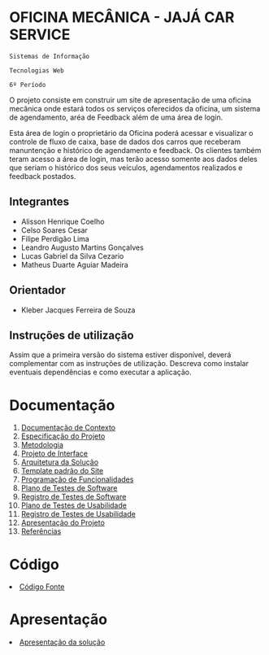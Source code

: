 # OFICINA MECÂNICA - JAJÁ CAR SERVICE

`Sistemas de Informação`

`Tecnologias Web`

`6º Período`

  O projeto consiste em construir um site de apresentação de uma oficina mecânica onde estará todos os serviços oferecidos da oficina, um sistema de agendamento, aréa de Feedback além de uma área de login.
  
  Esta área de login o proprietário da Oficina poderá acessar e visualizar o controle de fluxo de caixa, base de dados dos carros que receberam manuntenção e histórico de agendamento e feedback. Os clientes também teram acesso a área de login, mas terão acesso somente aos dados deles que seriam o histórico dos seus veículos, agendamentos realizados e feedback postados.

## Integrantes

* Alisson Henrique Coelho
* Celso Soares Cesar
* Filipe Perdigão Lima
* Leandro Augusto Martins Gonçalves
* Lucas Gabriel da Silva Cezario
* Matheus Duarte Aguiar Madeira

## Orientador

* Kleber Jacques Ferreira de Souza

## Instruções de utilização

Assim que a primeira versão do sistema estiver disponível, deverá complementar com as instruções de utilização. Descreva como instalar eventuais dependências e como executar a aplicação.

# Documentação

<ol>
<li><a href="docs/01-Documentação de Contexto.md"> Documentação de Contexto</a></li>
<li><a href="docs/02-Especificação do Projeto.md"> Especificação do Projeto</a></li>
<li><a href="docs/03-Metodologia.md"> Metodologia</a></li>
<li><a href="docs/04-Projeto de Interface.md"> Projeto de Interface</a></li>
<li><a href="docs/05-Arquitetura da Solução.md"> Arquitetura da Solução</a></li>
<li><a href="docs/06-Template padrão do Site.md"> Template padrão do Site</a></li>
<li><a href="docs/07-Programação de Funcionalidades.md"> Programação de Funcionalidades</a></li>
<li><a href="docs/08-Plano de Testes de Software.md"> Plano de Testes de Software</a></li>
<li><a href="docs/09-Registro de Testes de Software.md"> Registro de Testes de Software</a></li>
<li><a href="docs/10-Plano de Testes de Usabilidade.md"> Plano de Testes de Usabilidade</a></li>
<li><a href="docs/11-Registro de Testes de Usabilidade.md"> Registro de Testes de Usabilidade</a></li>
<li><a href="docs/12-Apresentação do Projeto.md"> Apresentação do Projeto</a></li>
<li><a href="docs/13-Referências.md"> Referências</a></li>
</ol>

# Código

<li><a href="src/README.md"> Código Fonte</a></li>

# Apresentação

<li><a href="presentation/README.md"> Apresentação da solução</a></li>

